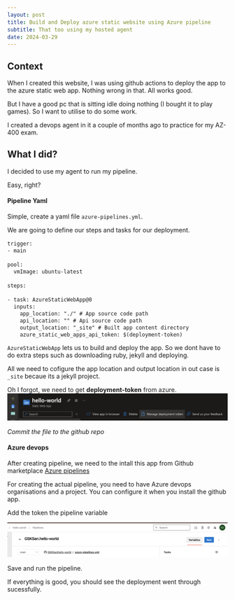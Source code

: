 ```yaml
---
layout: post
title: Build and Deploy azure static website using Azure pipeline
subtitle: That too using my hosted agent
date: 2024-03-29 
---
```


## Context

When I created this website, I was using github actions to deploy the app to the azure static web app.
Nothing wrong in that.
All works good.

But I have a good pc that is sitting idle doing nothing (I bought it to play games).
So I want to utilise to do some work.

I created a devops agent in it a couple of months ago to practice for my AZ-400 exam.

## What I did?

I decided to use my agent to run my pipeline.

Easy, right?

#### Pipeline Yaml

Simple, create a yaml file `azure-pipelines.yml`.

We are going to define our steps and tasks for our deployment.

```
trigger:
- main

pool:
  vmImage: ubuntu-latest

steps:

- task: AzureStaticWebApp@0
  inputs:
    app_location: "./" # App source code path
    api_location: "" # Api source code path 
    output_location: "_site" # Built app content directory
    azure_static_web_apps_api_token: $(deployment-token)
```

`AzureStaticWebApp` lets us to build and deploy the app. So we dont have to do extra steps such as downloading ruby, jekyll and deploying.

All we need to cofigure the app location and output location in out case is `_site` becaue its a jekyll project.

Oh I forgot, we need to get __deployment-token__ from azure.
![Deployment token](/assets/images/deployment-token.png)

_Commit the file to the github repo_

#### Azure devops

After creating pipeline, we need to the intall this app from Github marketplace [Azure pipelines](https://github.com/marketplace/azure-pipelines)

For creating the actual pipeline, you need to have Azure devops organisations and a project. You can configure it when you install the github app.

Add the token the pipeline variable

![Pipeline variable](/assets/images/pipeline-variable.png)

Save and run the pipeline.

If everything is good, you should see the deployment went through sucessfully.